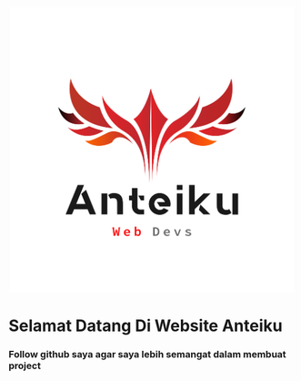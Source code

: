 <p align="center">

<img src="logo.png" width="500">

<h1>Selamat Datang Di Website Anteiku</h1>

<h3>Follow github saya agar saya lebih semangat dalam membuat project</h3>

</p>
